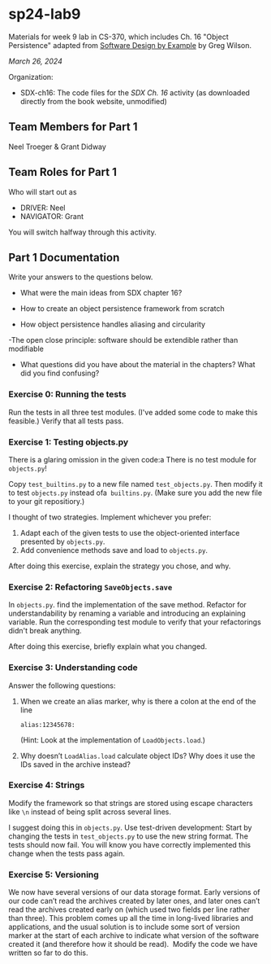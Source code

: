 # sp24-lab9
Materials for week 9 lab in CS-370, which includes Ch. 16 "Object Persistence" adapted from [Software Design by Example](https://third-bit.com/sdxpy/) by Greg Wilson.

_March 26, 2024_

Organization:
* SDX-ch16: The code files for the _SDX Ch. 16_ activity (as downloaded directly from the book website, unmodified) 

## Team Members for Part 1
Neel Troeger & Grant Didway

## Team Roles for Part 1
Who will start out as
* DRIVER: Neel
* NAVIGATOR: Grant

You will switch halfway through this activity.

## Part 1 Documentation

Write your answers to the questions below.

* What were the main ideas from SDX chapter 16?

- How to create an object persistence framework from scratch

- How object persistence handles aliasing and circularity

-The open close principle: software should be extendible rather than modifiable


* What questions did you have about the material in the chapters? What did you find confusing?

### Exercise 0: Running the tests

Run the tests in all three test modules. (I've added some code to make this feasible.) Verify that all tests pass.

### Exercise 1: Testing objects.py

There is a glaring omission in the given code:a
There is no test module for `objects.py`! 

Copy `test_builtins.py` to a new file named `test_objects.py`. 
Then modify it to test `objects.py` instead ofa` builtins.py`. 
(Make sure you add the new file to your git repositiory.)

I thought of two strategies. Implement whichever you prefer:

1. Adapt each of the given tests to use the object-oriented interface presented by `objects.py`. 
2. Add convenience methods save and load to `objects.py`. 

After doing this exercise, explain the strategy you chose, and why.

### Exercise 2: Refactoring `SaveObjects.save`

In `objects.py`. find the implementation of the save method.
Refactor for understandability by renaming a variable and introducing an explaining variable. 
Run the corresponding test module to verify that your refactorings didn't break anything.

After doing this exercise, briefly explain what you changed.

### Exercise 3: Understanding code

Answer the following questions:

1.  When we create an alias marker, why is there a colon at the end of the line 

        alias:12345678:

    (Hint: Look at the implementation of `LoadObjects.load`.) 

2.  Why doesn’t `LoadAlias.load` calculate object IDs? 
    Why does it use the IDs saved in the archive instead?

### Exercise 4: Strings

Modify the framework so that strings are stored using escape characters
like `\n` instead of being split across several lines.

I suggest doing this in `objects.py`. 
Use test-driven development:
Start by changing the tests in `test_objects.py` to use the new string format. 
The tests should now fail.  You will know you have correctly implemented this change when the tests pass again.

### Exercise 5: Versioning

We now have several versions of our data storage format. 
Early versions of our code can’t read the archives created by later ones, 
and later ones can’t read the archives created early on 
(which used two fields per line rather than three). 
This problem comes up all the time in long-lived libraries and applications, 
and the usual solution is to include some sort of version marker 
at the start of each archive to indicate what version of the software 
created it (and therefore how it should be read). 
Modify the code we have written so far to do this.

